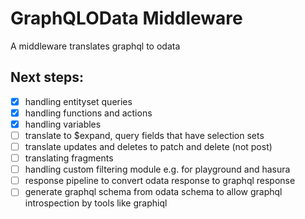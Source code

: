 # GraphQLOData Middleware

A middleware translates graphql to odata

## Next steps:
- [x] handling entityset queries
- [x] handling functions and actions
- [x] handling variables
- [ ] translate to $expand, query fields that have selection sets
- [ ] translate updates and deletes to patch and delete (not post)
- [ ] translating fragments
- [ ] handling custom filtering module e.g. for playground and hasura
- [ ] response pipeline to convert odata response to graphql response
- [ ] generate graphql schema from odata schema to allow graphql introspection by tools like graphiql
